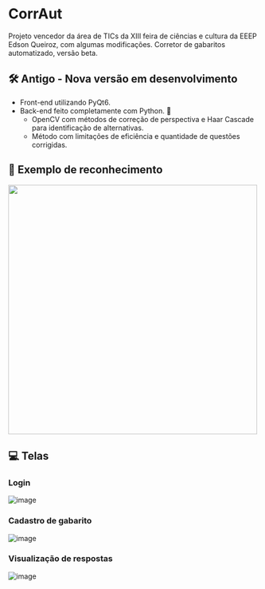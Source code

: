# CorrAut
Projeto vencedor da área de TICs da XIII feira de ciências e cultura da EEEP Edson Queiroz, com algumas modificações.
Corretor de gabaritos automatizado, versão beta.

## 🛠️ Antigo - Nova versão em desenvolvimento
* Front-end utilizando PyQt6.
* Back-end feito completamente com Python. 🚀
  * OpenCV com métodos de correção de perspectiva e Haar Cascade para identificação de alternativas.
  * Método com limitações de eficiência e quantidade de questões corrigidas.

## 🤖 Exemplo de reconhecimento
<img src="https://github.com/Maruquitus/CorrAut-Antigo/assets/58173530/3c6705dd-0d1c-4770-964d-cdeb26e3ca28" width=500></img>


## 💻 Telas
### Login
![image](https://github.com/Maruquitus/CorrAut-Antigo/assets/58173530/aaaeeeb9-d862-4921-b75f-892a1f9e2b9a)

### Cadastro de gabarito
![image](https://github.com/Maruquitus/CorrAut-Antigo/assets/58173530/52309aa0-cbfc-4e53-b75b-9bcbb2a18a73)

### Visualização de respostas
![image](https://github.com/Maruquitus/CorrAut-Antigo/assets/58173530/df8c010d-7530-4818-964f-05b0f0f8601f)


